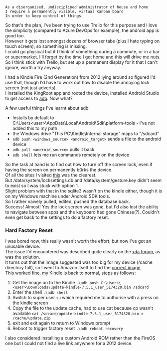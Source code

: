 ```
As a disorganised, undisciplined administrator of house and home
I require a permanently visible, virtual Kanban board
In order to keep control of things
```

So that's the plan, I've been trying to use Trello for this purpose and I love the simplicity (compared to Azure DevOps for example), the android app is good too.  
However it gets lost amongst dozens of browser tabs (plus I hate typing on touch screen), so something is missing.  
I could go physical but if I think of something during a commute, or in a bar or supermarket, I'll forget by the time I get home and this will drive me nuts.  
So I think stick with Trello, but set up a permanent display for it that I can't ignore, worth a try anyway.

I had a Kindle Fire (2nd Generation) from 2012 lying around so figured I'd use that, though I'd have to work out how to disable the annoying lock screen (not just adverts).  
I installed the KingRoot app and rooted the device, installed Android Studio to get access to [adb](https://developer.android.com/studio/command-line/adb).
Now what?

A few useful things I've learnt about adb:

- Installs by default to C:\Users\<user>\AppData\Local\Android\Sdk\platform-tools - I've not added this to my path
- the Windows drive "This PC\Kindle\Internal storage" maps to "/sdcard"
- `adb push <windows_source> <android_target>` sends a file to the android device
- `adb pull <android_source>` pulls it back
- `adb shell` lets me run commands remotely on the device

So the task at hand is to find out how to turn off the screen lock, even if having the screen on permanently b0rks the device.  
Of all the sites I visited [this](https://android-fix.com/tips-and-tricks/38-how-to-disable-pattern-unlock-via-adb.html) was the clearest.  
But /data/system/locksettings.db and /data/system/gesture.key didn't seem to exist so I was stuck with option 1.  
Slight problem with that in the sqlite3 wasn't on the kindle either, though it is on my Windows machine under Android SDK tools.  
So I rather naively pulled, edited, pushed the database back.  
Success! Almost! Yes the lock screen was gone, but I'd also lost the ability to navigate between apps and the keyboard had gone Chinese(?). Couldn't even get back to the settings to do a factory reset.

### Hard Factory Reset

I was bored now, this really wasn't worth the effort, but now I've got an unusable device.  
The issue I'd encountered was described quite clearly on the [xda forum](https://forum.xda-developers.com/showthread.php?t=2758306), as was the solution.  
It turns out that the image suggested was too big for my device (/cache directory full), so I went to Amazon itself to find the [correct image](https://www.amazon.co.uk/gp/help/customer/display.html?nodeId=200529680)  
This worked fine, my Kindle is back to normal, steps as follows:

1. Get the image on to the Kindle `.\adb push C:\Users\<user>\Downloads\update-kindle-7.5.1_user_5174320.bin /sdcard`
2. Enter the shell `.\adb shell`
3. Switch to super user `su` which required me to authorise with a press on the kindle screen
4. Copy the file to the update cache, had to use cat because cp wasn't available `cat /sdcard/update-kindle-7.5.1_user_5174320.bin > /cache/update.zip`
5. exit and exit again to return to Windows prompt
6. Reboot to trigger factory reset `.\adb reboot recovery`

I also considered installing a custom Android ROM rather than the FireOS one but I could not find a live link anywhere for a 2012 device.
